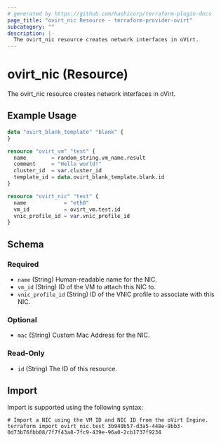```yaml
---
# generated by https://github.com/hashicorp/terraform-plugin-docs
page_title: "ovirt_nic Resource - terraform-provider-ovirt"
subcategory: ""
description: |-
  The ovirt_nic resource creates network interfaces in oVirt.
---
```


# ovirt_nic (Resource)

The ovirt_nic resource creates network interfaces in oVirt.

## Example Usage

```terraform
data "ovirt_blank_template" "blank" {
}

resource "ovirt_vm" "test" {
  name        = random_string.vm_name.result
  comment     = "Hello world!"
  cluster_id  = var.cluster_id
  template_id = data.ovirt_blank_template.blank.id
}

resource "ovirt_nic" "test" {
  name            = "eth0"
  vm_id           = ovirt_vm.test.id
  vnic_profile_id = var.vnic_profile_id
}
```

<!-- schema generated by tfplugindocs -->
## Schema

### Required

- `name` (String) Human-readable name for the NIC.
- `vm_id` (String) ID of the VM to attach this NIC to.
- `vnic_profile_id` (String) ID of the VNIC profile to associate with this NIC.

### Optional

- `mac` (String) Custom Mac Address for the NIC.

### Read-Only

- `id` (String) The ID of this resource.

## Import

Import is supported using the following syntax:

```shell
# Import a NIC using the VM ID and NIC ID from the oVirt Engine.
terraform import ovirt_nic.test 3b940b57-d3a5-448e-9bb3-0d73b76fbb08/7f7f43a8-7fc9-439e-96a0-2cb1737f9234
```
